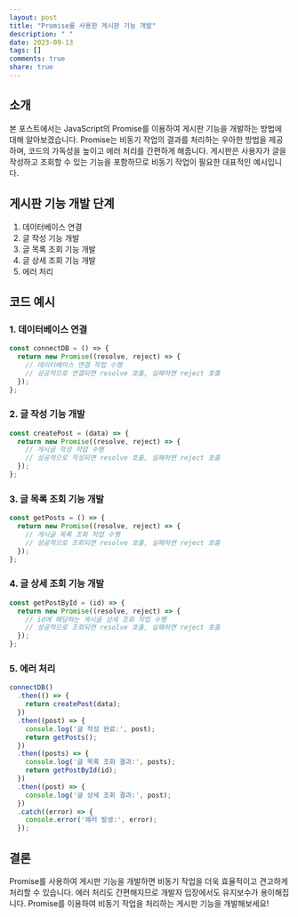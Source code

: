 ```yaml
---
layout: post
title: "Promise를 사용한 게시판 기능 개발"
description: " "
date: 2023-09-13
tags: []
comments: true
share: true
---
```


## 소개
본 포스트에서는 JavaScript의 Promise를 이용하여 게시판 기능을 개발하는 방법에 대해 알아보겠습니다. Promise는 비동기 작업의 결과를 처리하는 우아한 방법을 제공하며, 코드의 가독성을 높이고 에러 처리를 간편하게 해줍니다. 게시판은 사용자가 글을 작성하고 조회할 수 있는 기능을 포함하므로 비동기 작업이 필요한 대표적인 예시입니다.

## 게시판 기능 개발 단계
1. 데이터베이스 연결
2. 글 작성 기능 개발
3. 글 목록 조회 기능 개발
4. 글 상세 조회 기능 개발
5. 에러 처리

## 코드 예시
### 1. 데이터베이스 연결
```javascript
const connectDB = () => {
  return new Promise((resolve, reject) => {
    // 데이터베이스 연결 작업 수행
    // 성공적으로 연결되면 resolve 호출, 실패하면 reject 호출
  });
};
```

### 2. 글 작성 기능 개발
```javascript
const createPost = (data) => {
  return new Promise((resolve, reject) => {
    // 게시글 작성 작업 수행
    // 성공적으로 작성되면 resolve 호출, 실패하면 reject 호출
  });
};
```

### 3. 글 목록 조회 기능 개발
```javascript
const getPosts = () => {
  return new Promise((resolve, reject) => {
    // 게시글 목록 조회 작업 수행
    // 성공적으로 조회되면 resolve 호출, 실패하면 reject 호출
  });
};
```

### 4. 글 상세 조회 기능 개발
```javascript
const getPostById = (id) => {
  return new Promise((resolve, reject) => {
    // id에 해당하는 게시글 상세 조회 작업 수행
    // 성공적으로 조회되면 resolve 호출, 실패하면 reject 호출
  });
};
```

### 5. 에러 처리
```javascript
connectDB()
  .then(() => {
    return createPost(data);
  })
  .then((post) => {
    console.log('글 작성 완료:', post);
    return getPosts();
  })
  .then((posts) => {
    console.log('글 목록 조회 결과:', posts);
    return getPostById(id);
  })
  .then((post) => {
    console.log('글 상세 조회 결과:', post);
  })
  .catch((error) => {
    console.error('에러 발생:', error);
  });
```

## 결론
Promise를 사용하여 게시판 기능을 개발하면 비동기 작업을 더욱 효율적이고 견고하게 처리할 수 있습니다. 에러 처리도 간편해지므로 개발자 입장에서도 유지보수가 용이해집니다. Promise를 이용하여 비동기 작업을 처리하는 게시판 기능을 개발해보세요!